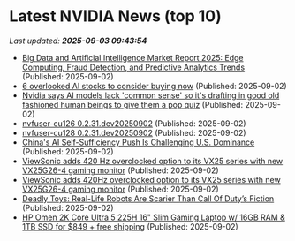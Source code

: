 # Latest NVIDIA News (top 10)
_Last updated: **2025-09-03 09:43:54**_

- [Big Data and Artificial Intelligence Market Report 2025: Edge Computing, Fraud Detection, and Predictive Analytics Trends](https://www.globenewswire.com/news-release/2025/09/02/3142415/28124/en/Big-Data-and-Artificial-Intelligence-Market-Report-2025-Edge-Computing-Fraud-Detection-and-Predictive-Analytics-Trends.html) (Published: 2025-09-02)
- [6 overlooked AI stocks to consider buying now](https://www.businessinsider.com/ai-stocks-to-buy-recommendations-now-overlooked-under-the-radar-2025-8) (Published: 2025-09-02)
- [Nvidia says AI models lack 'common sense' so it's drafting in good old fashioned human beings to give them a pop quiz](https://www.pcgamer.com/software/ai/how-are-nvidia-teaching-their-latest-ai-models-to-reason-with-human-tutors-of-course/) (Published: 2025-09-02)
- [nvfuser-cu126 0.2.31.dev20250902](https://pypi.org/project/nvfuser-cu126/0.2.31.dev20250902/) (Published: 2025-09-02)
- [nvfuser-cu128 0.2.31.dev20250902](https://pypi.org/project/nvfuser-cu128/0.2.31.dev20250902/) (Published: 2025-09-02)
- [China's AI Self-Sufficiency Push Is Challenging U.S. Dominance](https://www.forbes.com/sites/craigsmith/2025/09/02/chinas-ai-self-sufficiency-push-is-challenging-us-dominance/) (Published: 2025-09-02)
- [ViewSonic adds 420 Hz overclocked option to its VX25 series with new VX25G26-4 gaming monitor](https://www.notebookcheck.net/ViewSonic-adds-420-Hz-overclocked-option-to-its-VX25-series-with-new-VX25G26-4-gaming-monitor.1102051.0.html) (Published: 2025-09-02)
- [ViewSonic adds 420Hz overclocked option to its VX25 series with new VX25G26-4 gaming monitor](https://www.notebookcheck.net/ViewSonic-adds-420Hz-overclocked-option-to-its-VX25-series-with-new-VX25G26-4-gaming-monitor.1102051.0.html) (Published: 2025-09-02)
- [Deadly Toys: Real-Life Robots Are Scarier Than Call Of Duty’s Fiction](https://www.forbes.com/sites/davidhambling/2025/09/02/deadly-toys-real-life-robots-are-scarier-than-call-of-dutys-fiction/) (Published: 2025-09-02)
- [HP Omen 2K Core Ultra 5 225H 16" Slim Gaming Laptop w/ 16GB RAM & 1TB SSD for $849 + free shipping](https://www.dealnews.com/products/HP/HP-Omen-2-K-Core-Ultra-5-225-H-16-Slim-Gaming-Laptop-w-16-GB-RAM-1-TB-SSD/493434.html) (Published: 2025-09-02)
